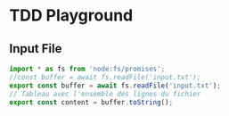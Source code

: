 # TDD Playground

## Input File

```ts
import * as fs from 'node:fs/promises';
//const buffer = await fs.readFile('input.txt');
export const buffer = await fs.readFile('input.txt');
// Tableau avec l'ensemble des lignes du fichier
export const content = buffer.toString();
```
